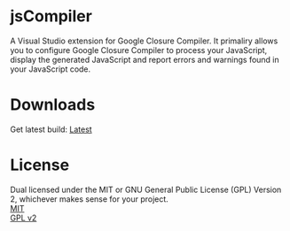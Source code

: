 jsCompiler
==========

A Visual Studio extension for Google Closure Compiler. It primaliry allows you to configure Google Closure Compiler to process your JavaScript, display the generated JavaScript and report errors and warnings found in your JavaScript code.


Downloads
==========

Get latest build: <a href="https://github.com/MiguelCastillo/jsCompiler/downloads/jsCompiler.vs10-latest.vsix">Latest</a>


License
==========

Dual licensed under the MIT or GNU General Public License (GPL) Version 2, whichever makes sense for your project.
<br><a href="https://github.com/MiguelCastillo/jsCompiler/blob/master/MIT-LICENSE.txt">MIT</a>
<br><a href="https://github.com/MiguelCastillo/jsCompiler/blob/master/GPLv2-LICENSE.txt">GPL v2</a>

